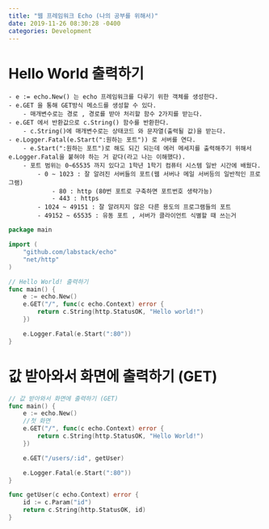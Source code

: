 ```yaml
---
title: "웹 프레임워크 Echo (나의 공부를 위해서)"
date: 2019-11-26 08:30:28 -0400
categories: Development
---
```




# Hello World 출력하기
	- e := echo.New() 는 echo 프레임워크를 다루기 위한 객체를 생성한다.
	- e.GET 을 통해 GET방식 메소드를 생성할 수 있다.
		- 매개변수로는 경로 , 경로를 받아 처리할 함수 2가지를 받는다.
	- e.GET 에서 반환값으로 c.String() 함수를 반환한다.
		- c.String()에 매개변수로는 상태코드 와 문자열(출력될 값)을 받는다.
	- e.Logger.Fatal(e.Start(":원하는 포트")) 로 서버를 연다.
		- e.Start(":원하는 포트")로 해도 되긴 되는데 에러 메세지를 출력해주기 위해서 e.Logger.Fatal을 붙혀야 하는 거 같다(라고 나는 이해했다).
		- 포트 범위는 0~65535 까지 있다고 1학년 1학기 컴퓨터 시스템 일반 시간에 배웠다. 
			- 0 ~ 1023 : 잘 알려진 서버들의 포트(웹 서버나 메일 서버등의 일반적인 프로그램)
				- 80 : http (80번 포트로 구축하면 포트번호 생략가능)
				- 443 : https 
			- 1024 ~ 49151 : 잘 알려지지 않은 다른 용도의 프로그램들의 포트 
			- 49152 ~ 65535 : 유동 포트 , 서버가 클라이언트 식별할 때 쓰는거
	

```go
package main

import (
	"github.com/labstack/echo"
	"net/http"
)

// Hello World! 출력하기
func main() {
	e := echo.New()
	e.GET("/", func(c echo.Context) error {
		return c.String(http.StatusOK, "Hello world!")
	})

	e.Logger.Fatal(e.Start(":80"))
}
```

# 값 받아와서 화면에 출력하기 (GET)

```go
// 값 받아와서 화면에 출력하기 (GET)
func main() {
	e := echo.New()
	//첫 화면
	e.GET("/", func(c echo.Context) error {
		return c.String(http.StatusOK, "Hello World!")
	})

	e.GET("/users/:id", getUser)

	e.Logger.Fatal(e.Start(":80"))
}

func getUser(c echo.Context) error {
	id := c.Param("id")
	return c.String(http.StatusOK, id)
}
```


